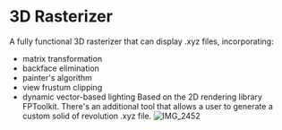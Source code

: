 # 3D Rasterizer
A fully functional 3D rasterizer that can display .xyz files, incorporating:
* matrix transformation
* backface elimination
* painter's algorithm
* view frustum clipping
* dynamic vector-based lighting 
Based on the 2D rendering library FPToolkit.
There's an additional tool that allows a user to generate a custom solid of revolution .xyz file.
![IMG_2452](https://github.com/user-attachments/assets/cda9ab6e-96de-4454-a37f-43564a79808f)
